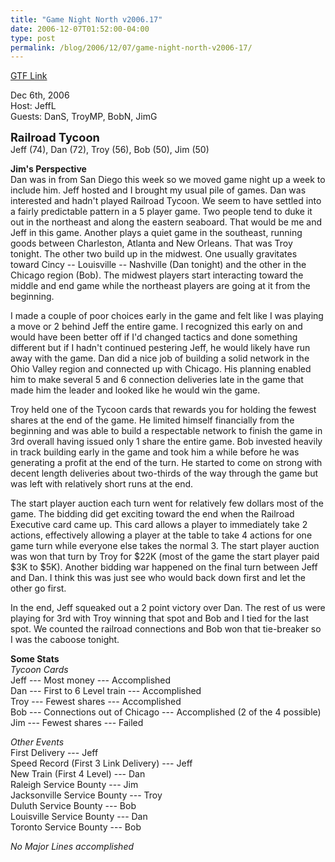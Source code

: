 ```yaml
---
title: "Game Night North v2006.17"
date: 2006-12-07T01:52:00-04:00
type: post
permalink: /blog/2006/12/07/game-night-north-v2006-17/
---
```

<span style="font-size:180%;"></span>[GTF Link](https://gtfgamers.org/index.php?title=GNN_2006.17_Session_Report)

Dec 6th, 2006  
Host: JeffL  
Guests: DanS, TroyMP, BobN, JimG

<span style="font-size:130%;"><span style="font-weight: bold;">Railroad Tycoon</span></span>  
Jeff (74), Dan (72), Troy (56), Bob (50), Jim (50)

<span style="font-weight: bold;">Jim's Perspective</span>  
Dan was in from San Diego this week so we moved game night up a week to include him. Jeff hosted and I brought my usual pile of games. Dan was interested and hadn't played Railroad Tycoon. We seem to have settled into a fairly predictable pattern in a 5 player game. Two people tend to duke it out in the northeast and along the eastern seaboard. That would be me and Jeff in this game. Another plays a quiet game in the southeast, running goods between Charleston, Atlanta and New Orleans. That was Troy tonight. The other two build up in the midwest. One usually gravitates toward Cincy -- Louisville -- Nashville (Dan tonight) and the other in the Chicago region (Bob). The midwest players start interacting toward the middle and end game while the northeast players are going at it from the beginning.

I made a couple of poor choices early in the game and felt like I was playing a move or 2 behind Jeff the entire game. I recognized this early on and would have been better off if I'd changed tactics and done something different but if I hadn't continued pestering Jeff, he would likely have run away with the game. Dan did a nice job of building a solid network in the Ohio Valley region and connected up with Chicago. His planning enabled him to make several 5 and 6 connection deliveries late in the game that made him the leader and looked like he would win the game.

Troy held one of the Tycoon cards that rewards you for holding the fewest shares at the end of the game. He limited himself financially from the beginning and was able to build a respectable network to finish the game in 3rd overall having issued only 1 share the entire game. Bob invested heavily in track building early in the game and took him a while before he was generating a profit at the end of the turn. He started to come on strong with decent length deliveries about two-thirds of the way through the game but was left with relatively short runs at the end.

The start player auction each turn went for relatively few dollars most of the game. The bidding did get exciting toward the end when the Railroad Executive card came up. This card allows a player to immediately take 2 actions, effectively allowing a player at the table to take 4 actions for one game turn while everyone else takes the normal 3. The start player auction was won that turn by Troy for $22K (most of the game the start player paid $3K to $5K). Another bidding war happened on the final turn between Jeff and Dan. I think this was just see who would back down first and let the other go first.

In the end, Jeff squeaked out a 2 point victory over Dan. The rest of us were playing for 3rd with Troy winning that spot and Bob and I tied for the last spot. We counted the railroad connections and Bob won that tie-breaker so I was the caboose tonight.

<span style="font-weight: bold;">Some Stats</span>  
<span style="font-style: italic;">Tycoon Cards</span>  
Jeff --- Most money --- Accomplished  
Dan --- First to 6 Level train --- Accomplished  
Troy --- Fewest shares --- Accomplished  
Bob --- Connections out of Chicago --- Accomplished (2 of the 4 possible)  
Jim --- Fewest shares --- Failed

<span style="font-style: italic;">Other Events</span>  
First Delivery --- Jeff  
Speed Record (First 3 Link Delivery) --- Jeff  
New Train (First 4 Level) --- Dan  
Raleigh Service Bounty --- Jim  
Jacksonville Service Bounty --- Troy  
Duluth Service Bounty --- Bob  
Louisville Service Bounty --- Dan  
Toronto Service Bounty --- Bob

<span style="font-style: italic;">No Major Lines accomplished</span>  
<span style="font-style: italic;"></span>